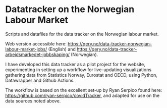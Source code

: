 # Datatracker on the Norwegian Labour Market

Scripts and datafiles for the data tracker on the Norwegian labour market. 

Web version accessible here: https://qery.no/data-tracker-norwegian-labour-market-jobs/ (English) and https://qery.no/data-tracker-arbeidsmarkedet-jobbskaping/ (Norwegian). 

I have developed this data tracker as a pilot project for the website, experimenting in setting up a workflow for live-updating visualizations gathering data from Statistics Norway, Eurostat and OECD, using Python, Datawrapper and Github Actions. 

The workflow is based on the excellent set-up by Ryan Serpico found here: https://github.com/ryan-serpico/covidTracker, and adapted for use on the data sources noted above. 

